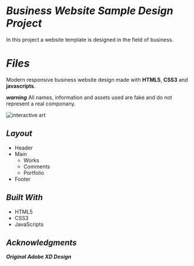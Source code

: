 # ***Business Website Sample Design Project***

In this project a website template is designed in the field of business.

# ***Files***
Modern responsive business website design made with  **HTML5**,  **CSS3** and **javascripts**.

***warning*** All names, information and assets used are fake and do not represent a real componany.

![interactive art](https://github.com/saeed-94/Business-Web-Sample/assets/62347559/486df856-a2b3-4143-84c9-ae924b117c0b)

***Layout***
---
* Header
* Main
	*  Works 
	* Comments
	*	Portfolio
*	Footer

## ***Built With***

-   HTML5
-   CSS3
-   JavaScripts

## ***Acknowledgments***

***Original Adobe XD Design***
